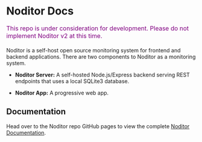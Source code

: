 # Noditor Docs

<div style="font-size:medium;color:purple;margin-bottom:20px;">This repo is under consideration for development. Please do not implement Noditor v2 at this time.</div>


Noditor is a self-host open source monitoring system for frontend and backend applications. There are two components to Noditor as a monitoring system.

* **Noditor Server:** A self-hosted Node.js/Express backend serving REST endpoints that uses a local SQLite3 database.  

* **Noditor App:** A progressive web app.

## Documentation

Head over to the Noditor repo GitHub pages to view the complete [Noditor Documentation](https://wkande.github.io/noditor-docs/).